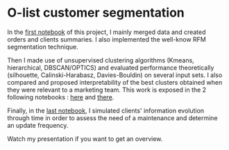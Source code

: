 # O-list customer segmentation


In the [first notebook](https://nbviewer.org/github/JulienfLeBoucher/OC_clients_segmentation/blob/main/Olist_EDA_and_feature_engineering.ipynb#toc2_) of this project, I mainly merged data and created orders and clients summaries. I also implemented the well-know RFM segmentation technique.

Then I made use of unsupervised clustering algorithms (Kmeans, hierarchical, DBSCAN/OPTICS) and evaluated performance theoretically (silhouette, Calinski-Harabasz, Davies-Bouldin) on several input sets. I also compared and proposed interpretability of the best clusters obtained when they were relevant to a marketing team. This work is exposed in the 2 following notebooks : [here](https://nbviewer.org/github/JulienfLeBoucher/OC_clients_segmentation/blob/main/clustering_models.ipynb) and [there](https://nbviewer.org/github/JulienfLeBoucher/OC_clients_segmentation/blob/main/clustering_models_part2.ipynb).


Finally, in the [last notebook](https://nbviewer.org/github/JulienfLeBoucher/OC_clients_segmentation/blob/main/maintenance_simulations.ipynb), I simulated clients' information evolution through time in order to assess the need of a maintenance and determine an update frequency.

Watch my presentation if you want to get an overview.   
